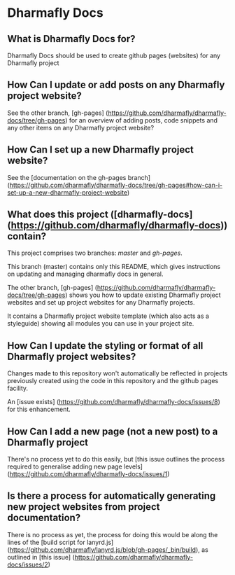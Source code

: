 Dharmafly Docs
==============

What is Dharmafly Docs for?
-----------------------------

Dharmafly Docs should be used to create github pages (websites) for any Dharmafly project

How Can I update or add posts on any Dharmafly project website?
--------------------------------------------------------

See the other branch, [gh-pages] (https://github.com/dharmafly/dharmafly-docs/tree/gh-pages) for an overview of adding posts, code snippets and any other items on any Dharmafly project website?

How Can I set up a new Dharmafly project website?
----------------------------

See the [documentation on the gh-pages branch] (https://github.com/dharmafly/dharmafly-docs/tree/gh-pages#how-can-i-set-up-a-new-dharmafly-project-website)

What does this project ([dharmafly-docs] (https://github.com/dharmafly/dharmafly-docs)) contain?
------------------------------------------------------------------------

This project comprises two branches: *master* and *gh-pages*.

This branch (master) contains only this README, which gives instructions on updating and managing dharmafly docs in general.

The other branch, [gh-pages] (https://github.com/dharmafly/dharmafly-docs/tree/gh-pages) shows you how to update existing Dharmafly project websites and set up project websites for any Dharmafly projects.

It contains a Dharmafly project website template (which also acts as a styleguide) showing all modules you can use in your project site.

How Can I update the styling or format of all Dharmafly project websites?
------------------------------

Changes made to this repository won't automatically be reflected in projects previously created using the code in this repository and the github pages facility.

An [issue exists] (https://github.com/dharmafly/dharmafly-docs/issues/8) for this enhancement.

How Can I add a new page (not a new post) to a Dharmafly project
-----------------------------------------------

There's no process yet to do this easily, but [this issue outlines the process required to generalise adding new page levels]
(https://github.com/dharmafly/dharmafly-docs/issues/1)

Is there a process for automatically generating new project websites from project documentation?
----------------------------

There is no process as yet, the process for doing this would be along the lines of the [build script for lanyrd.js] (https://github.com/dharmafly/lanyrd.js/blob/gh-pages/_bin/build), as outlined in [this issue] (https://github.com/dharmafly/dharmafly-docs/issues/2)
